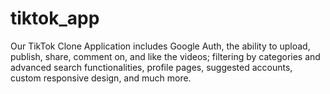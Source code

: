 # tiktok_app
Our TikTok Clone Application includes Google Auth, the ability to upload, publish, share, comment on, and like the videos; filtering by categories and advanced search functionalities, profile pages, suggested accounts, custom responsive design, and much more.
